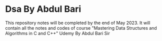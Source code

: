 # Dsa By Abdul Bari
This repository notes will be completed by the end of May 2023. It will contain all the notes and codes of course "Mastering Data Structures and Algorithms in C and C++" Udemy By Abdul Bari Sir
